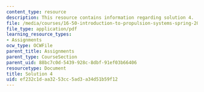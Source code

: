 ```yaml
---
content_type: resource
description: This resource contains information regarding solution 4.
file: /media/courses/16-50-introduction-to-propulsion-systems-spring-2012/ef232c1daa3253cc5ad3a34d51b59f12_MIT16_50S12_sol4.pdf
file_type: application/pdf
learning_resource_types:
- Assignments
ocw_type: OCWFile
parent_title: Assignments
parent_type: CourseSection
parent_uid: 88bc7c0d-5439-928c-8dbf-91ef03b66406
resourcetype: Document
title: Solution 4
uid: ef232c1d-aa32-53cc-5ad3-a34d51b59f12
---
```

